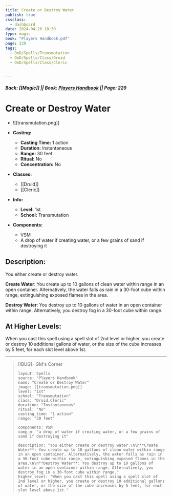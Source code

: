 ```yaml
---
title: Create or Destroy Water
publish: true
cssclass:
  - dashboard
date: 2024-04-20 18:30
type: magic
book: "Players Handbook.pdf"
page: 229
tags:
  - DnD/Spells/Transmutation
  - DnD/Spells/Class/Druid
  - DnD/Spells/Class/Cleric


---
```


##### Back: [[Magic]] || Book: [Players Handbook](https://drive.google.com/drive/folders/1O5bhpYizcIT5xxAoLOuzCRht_PVS7VSG?usp=sharing) || Page: 229

# Create or Destroy Water
- ![[transmutation.png]]
- **Casting:**
    - **Casting Time:** 1 action
    - **Duration:** Instantaneous
    - **Range:** 30 feet
    - **Ritual:** No
    - **Concentration:** No
- **Classes:**
    - [[Druid]]
    - [[Cleric]]

- **Info:**
    - **Level:** 1st
    - **School:** Transmutation
- **Components:**
    - VSM
    - A drop of water if creating water, or a few grains of sand if destroying it

## Description:
You either create or destroy water.

**Create Water**: You create up to 10 gallons of clean water within range in an open container. Alternatively, the water falls as rain in a 30-foot cube within range, extinguishing exposed flames in the area.

**Destroy Water**: You destroy up to 10 gallons of water in an open container within range. Alternatively, you destroy fog in a 30-foot cube within range.

## At Higher Levels:
When you cast this spell using a spell slot of 2nd level or higher, you create or destroy 10 additional gallons of water, or the size of the cube increases by 5 feet, for each slot level above 1st.

---

> [!BUG]- GM's Corner
>
> ```statblock
> layout: Spells
> source: "Players Handbook"
> name: "Create or Destroy Water"
> image: [[transmutation.png]]
> level: "1st"
> school: "Transmutation"
> class: "Druid,Cleric"
> duration: "Instantaneous"
> ritual: "No"
> casting_time: "1 action"
> range: "30 feet"
>
> components: VSM
> comp_m: "a drop of water if creating water, or a few grains of sand if destroying it"
>
> description: "You either create or destroy water.\n\n**Create Water**: You create up to 10 gallons of clean water within range in an open container. Alternatively, the water falls as rain in a 30-foot cube within range, extinguishing exposed flames in the area.\n\n**Destroy Water**: You destroy up to 10 gallons of water in an open container within range. Alternatively, you destroy fog in a 30-foot cube within range."
> higher_level: "When you cast this spell using a spell slot of 2nd level or higher, you create or destroy 10 additional gallons of water, or the size of the cube increases by 5 feet, for each slot level above 1st."
> ```
